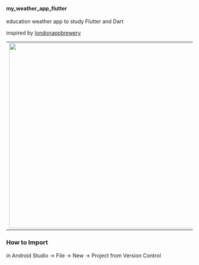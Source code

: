 #### my_weather_app_flutter

education weather app to study Flutter and Dart

inspired by [londonappbrewery](https://www.appbrewery.co/)

<table>
  <tr>
    <td><img height=500 src=https://user-images.githubusercontent.com/25114540/111172367-cf190e80-85b6-11eb-9ac3-f96f5cfc69e1.png></td>
    <td><img height=500 src=https://user-images.githubusercontent.com/25114540/111173290-96c60000-85b7-11eb-897f-5324523b3ee3.png></td>
    <td><img height=500 src=https://user-images.githubusercontent.com/25114540/111173297-97f72d00-85b7-11eb-91c3-6957c266c152.png></td>
  </tr>
</table>


### How to Import

in Android Studio -> File -> New -> Project from Version Control


